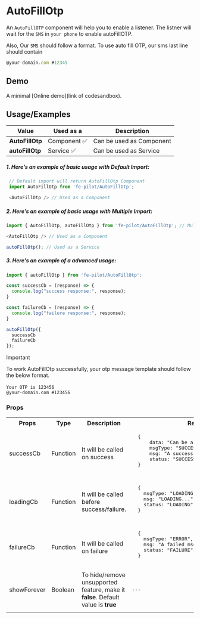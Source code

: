 # AutoFillOtp

  An ```AutoFillOTP``` component will help you to enable a listener. The listner will wait for the ```SMS``` in ```your phone``` to enable autoFillOTP.

  Also, Our ```SMS``` should follow a format. To use auto fill OTP, our sms last line should contain

  ```javascript
  @your-domain.com #12345
```


  ## Demo

  A minimal [Online demo](link of codesandbox).


  ## Usage/Examples

| Value |  Used as a  | Description|
|--------- | -------- |-----------------|
| <b>AutoFillOtp</b> | Component :white_check_mark: | Can be used as Component |
| <b>autoFillOtp<b> |  Service :white_check_mark: | Can be used as Service |

##### 1. Here's an example of basic usage with Default Import:
 ```javascript
  // Default import will return AutoFillOtp Component
  import AutoFillOtp from 'fe-pilot/AutoFillOtp';

  <AutoFillOtp /> // Used as a Component
  ```

##### 2. Here's an example of basic usage with Multiple Import:
  ```javascript
  import { AutoFillOtp, autoFillOtp } from 'fe-pilot/AutoFillOtp'; // Multi Export

  <AutoFillOtp /> // Used as a Component

  autoFillOtp(); // Used as a Service
  ```

##### 3. Here's an example of a advanced usage:

  ```javascript
  import { autoFillOtp } from 'fe-pilot/AutoFillOtp';

  const successCb = (response) => {
    console.log("success response:", response);
  }

  const failureCb = (response) => {
    console.log("failure response:", response);
  }

  autoFillOtp({
    successCb
    failureCb
  });

  ```

> [!Important]
> To work AutoFillOtp successfully, your otp message template should follow the below format.
> <br />
> <br />
> ```Your OTP is 123456```
> <br/>
> ```@your-domain.com #123456```

  ### Props

  <table>
    <tr>
      <th>
        Props
      </th>
      <th>
        Type
      </th>
      <th>
        Description
      </th>
      <th>
        Response
      </th>
    </tr>
    <tr>
      <td>
          successCb
      </td>
      <td>Function</td>
      <td> It will be called on success</td>
      <td>
        <pre>
  {
      data: "Can be array/object/string/number",
      msgType: "SUCCESSFUL",
      msg: "A success msg",
      status: "SUCCESS"
  }
        </pre>
      </td>
    </tr>
    <tr>
      <td>
          loadingCb
      </td>
      <td>Function</td>
      <td>
        It will be called before success/failure.
      </td>
      <td>
        <pre>
  {
    msgType: "LOADING",
    msg: "LOADING...",
    status: "LOADING"
  }
  </pre>
      </td>
    </tr>
    <tr>
      <td>
          failureCb
      </td>
      <td>Function</td>
      <td>
        It will be called on failure
      </td>
      <td>
         <pre>
  {
    msgType: "ERROR",
    msg: "A failed msg",
    status: "FAILURE"
  }
         </pre>
      </td>
    </tr>
     <tr>
      <td>
          showForever
      </td>
       <td>Boolean</td>
      <td>To hide/remove unsupported feature, make it <b>false</b>. Default value is <b>true</b></td>
      <td> <pre>---</pre> </td>
    </tr>
    <tr>
      <td></td>
      <td></td>
      <td></td>
      <td></td>
    </tr>
  </table>

